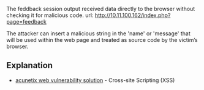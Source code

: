 The feddback session output received data directly to the browser without checking it for malicious code.
url: http://10.11.100.162/index.php?page=feedback

The attacker can insert a malicious string in the 'name' or 'message' that will be used within the web page and treated as source code by the victim’s browser.

## Explanation

* [acunetix web vulnerability solution](https://cheatsheetseries.owasp.org/cheatsheets/Unvalidated_Redirects_and_Forwards_Cheat_Sheet.html) - Cross-site Scripting (XSS)
